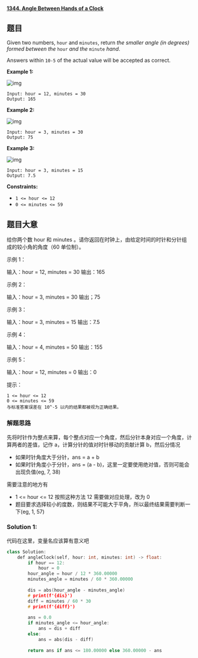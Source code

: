 #### [1344. Angle Between Hands of a Clock](https://leetcode.cn/problems/angle-between-hands-of-a-clock/)

## 题目

Given two numbers, `hour` and `minutes`, return *the smaller angle (in degrees) formed between the* `hour` *and the* `minute` *hand*.

Answers within `10-5` of the actual value will be accepted as correct.

 

**Example 1:**

![img](https://assets.leetcode.com/uploads/2019/12/26/sample_1_1673.png)

```
Input: hour = 12, minutes = 30
Output: 165
```

**Example 2:**

![img](https://assets.leetcode.com/uploads/2019/12/26/sample_2_1673.png)

```
Input: hour = 3, minutes = 30
Output: 75
```

**Example 3:**

![img](https://assets.leetcode.com/uploads/2019/12/26/sample_3_1673.png)

```
Input: hour = 3, minutes = 15
Output: 7.5
```

 

**Constraints:**

- `1 <= hour <= 12`
- `0 <= minutes <= 59`

## 题目大意

给你两个数 hour 和 minutes 。请你返回在时钟上，由给定时间的时针和分针组成的较小角的角度（60 单位制）。

 

示例 1：

输入：hour = 12, minutes = 30
输出：165

示例 2：

输入：hour = 3, minutes = 30
输出；75

示例 3：

输入：hour = 3, minutes = 15
输出：7.5

示例 4：

输入：hour = 4, minutes = 50
输出：155

示例 5：

输入：hour = 12, minutes = 0
输出：0

 

提示：

    1 <= hour <= 12
    0 <= minutes <= 59
    与标准答案误差在 10^-5 以内的结果都被视为正确结果。



### 解题思路

先将时针作为整点来算，每个整点对应一个角度，然后分针本身对应一个角度，计算两者的差值，记作 a，计算分针的值对时针移动的贡献计算 b，然后分情况

- 如果时针角度大于分针，ans = a + b
- 如果时针角度小于分针，ans = (a - b)，这里一定要使用绝对值，否则可能会出现负值(eg, 7, 38)

需要注意的地方有

- 1 <= hour <= 12 按照这种方法 12 需要做对应处理，改为 0
- 题目要求选择较小的度数，则结果不可能大于平角，所以最终结果需要判断一下(eg, 1, 57)

### Solution 1:

代码在这里，变量名应该算有意义吧

````c++
class Solution:
    def angleClock(self, hour: int, minutes: int) -> float:
        if hour == 12:
            hour = 0
        hour_angle = hour / 12 * 360.00000
        minutes_angle = minutes / 60 * 360.00000
        
        dis = abs(hour_angle - minutes_angle)
        # print(f'{dis}')
        diff = minutes / 60 * 30
        # print(f'{diff}')
        
        ans = 0.0
        if minutes_angle <= hour_angle:
            ans = dis + diff
        else:
            ans = abs(dis - diff)
            
        return ans if ans <= 180.00000 else 360.00000 - ans
````

